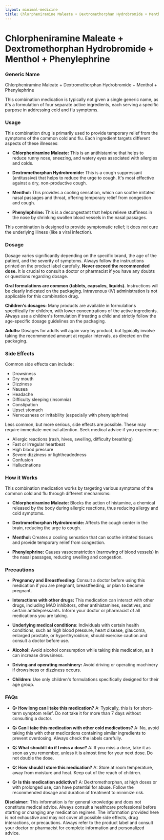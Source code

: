 ```yaml
---
layout: minimal-medicine
title: Chlorpheniramine Maleate + Dextromethorphan Hydrobromide + Menthol + Phenylephrine
---
```


# Chlorpheniramine Maleate + Dextromethorphan Hydrobromide + Menthol + Phenylephrine
### Generic Name
Chlorpheniramine Maleate + Dextromethorphan Hydrobromide + Menthol + Phenylephrine


This combination medication is typically not given a single generic name, as it's a formulation of four separate active ingredients, each serving a specific purpose in addressing cold and flu symptoms.


### Usage

This combination drug is primarily used to provide temporary relief from the symptoms of the common cold and flu.  Each ingredient targets different aspects of these illnesses:

* **Chlorpheniramine Maleate:** This is an antihistamine that helps to reduce runny nose, sneezing, and watery eyes associated with allergies and colds.

* **Dextromethorphan Hydrobromide:** This is a cough suppressant (antitussive) that helps to reduce the urge to cough. It's most effective against a dry, non-productive cough.

* **Menthol:** This provides a cooling sensation, which can soothe irritated nasal passages and throat, offering temporary relief from congestion and cough.

* **Phenylephrine:** This is a decongestant that helps relieve stuffiness in the nose by shrinking swollen blood vessels in the nasal passages.


This combination is designed to provide symptomatic relief; it does *not* cure the underlying illness (like a viral infection).



### Dosage

Dosage varies significantly depending on the specific brand, the age of the patient, and the severity of symptoms.  Always follow the instructions printed on the product label carefully.  **Never exceed the recommended dose.**  It is crucial to consult a doctor or pharmacist if you have any doubts or questions regarding dosage.

**Oral formulations are common (tablets, capsules, liquids).**  Instructions will be clearly indicated on the packaging.  Intravenous (IV) administration is not applicable for this combination drug.

**Children's dosages:**  Many products are available in formulations specifically for children, with lower concentrations of the active ingredients.  Always use a children's formulation if treating a child and strictly follow the age-specific dosage guidelines on the packaging.

**Adults:** Dosages for adults will again vary by product, but typically involve taking the recommended amount at regular intervals, as directed on the packaging.


### Side Effects

Common side effects can include:

* Drowsiness
* Dry mouth
* Dizziness
* Nausea
* Headache
* Difficulty sleeping (insomnia)
* Constipation
* Upset stomach
* Nervousness or irritability (especially with phenylephrine)


Less common, but more serious, side effects are possible.  These may require immediate medical attention.  Seek medical advice if you experience:

* Allergic reactions (rash, hives, swelling, difficulty breathing)
* Fast or irregular heartbeat
* High blood pressure
* Severe dizziness or lightheadedness
* Confusion
* Hallucinations


### How it Works

This combination medication works by targeting various symptoms of the common cold and flu through different mechanisms:

* **Chlorpheniramine Maleate:** Blocks the action of histamine, a chemical released by the body during allergic reactions, thus reducing allergy and cold symptoms.

* **Dextromethorphan Hydrobromide:** Affects the cough center in the brain, reducing the urge to cough.

* **Menthol:** Creates a cooling sensation that can soothe irritated tissues and provide temporary relief from congestion.

* **Phenylephrine:** Causes vasoconstriction (narrowing of blood vessels) in the nasal passages, reducing swelling and congestion.



### Precautions

* **Pregnancy and Breastfeeding:** Consult a doctor before using this medication if you are pregnant, breastfeeding, or plan to become pregnant.

* **Interactions with other drugs:** This medication can interact with other drugs, including MAO inhibitors, other antihistamines, sedatives, and certain antidepressants. Inform your doctor or pharmacist of all medications you are taking.

* **Underlying medical conditions:** Individuals with certain health conditions, such as high blood pressure, heart disease, glaucoma, enlarged prostate, or hyperthyroidism, should exercise caution and consult a doctor before use.

* **Alcohol:** Avoid alcohol consumption while taking this medication, as it can increase drowsiness.

* **Driving and operating machinery:**  Avoid driving or operating machinery if drowsiness or dizziness occurs.

* **Children:** Use only children's formulations specifically designed for their age group.



### FAQs

* **Q: How long can I take this medication?**  A: Typically, this is for short-term symptom relief.  Do not take it for more than 7 days without consulting a doctor.

* **Q: Can I take this medication with other cold medications?** A:  No, avoid taking this with other medications containing similar ingredients to prevent overdosing. Always check the labels carefully.

* **Q: What should I do if I miss a dose?** A: If you miss a dose, take it as soon as you remember, unless it is almost time for your next dose. Do not double the dose.

* **Q: How should I store this medication?** A: Store at room temperature, away from moisture and heat. Keep out of the reach of children.

* **Q: Is this medication addictive?** A:  Dextromethorphan, at high doses or with prolonged use, can have potential for abuse.  Follow the recommended dosage and duration of treatment to minimize risk.


**Disclaimer:** This information is for general knowledge and does not constitute medical advice. Always consult a healthcare professional before starting or changing any medication regimen.  The information provided here is not exhaustive and may not cover all possible side effects, drug interactions, or precautions.  Always refer to the product label and consult your doctor or pharmacist for complete information and personalized advice.
